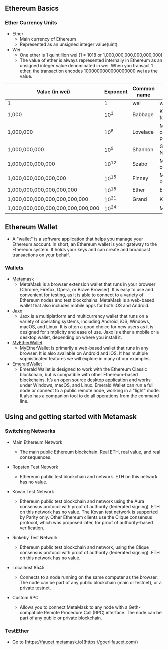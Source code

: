 ## Ethereum Basics

### Ether Currency Units

* Ether
    - Main currency of Ethereum
    - Represented as an unsigned integer value(uint)
* Wei
    -  One ether is 1 quintillion wei (1 * 1018 or 1,000,000,000,000,000,000)
    -  The value of ether is always represented internally in Ethereum as an unsigned integer value denominated in wei. When you transact 1 ether, the transaction encodes 1000000000000000000 wei as the value.

| Value (in wei)                    | Exponent        | Common name | SI name               |
|-----------------------------------|-----------------|-------------|-----------------------|
| 1                                 | 1               | wei         | wei                   |
| 1,000                             | 10<sup>3<sup/>  | Babbage     | Kilowei or femtoether |
| 1,000,000                         | 10<sup>6<sup/>  | Lovelace    | Megawei or picoether  |
| 1,000,000,000                     | 10<sup>9<sup/>  | Shannon     | Gigawei or Nanoether  |
| 1,000,000,000,000                 | 10<sup>12<sup/> | Szabo       | Microether or micro   |
| 1,000,000,000,000,000             | 10<sup>15<sup/> | Finney      | Milliether or milli   |
| 1,000,000,000,000,000,000         | 10<sup>18<sup/> | Ether       | Ether                 |
| 1,000,000,000,000,000,000,000     | 10<sup>21<sup/> | Grand       | Kiloether             |
| 1,000,000,000,000,000,000,000,000 | 10<sup>24<sup/> |             | Megaether             |

## Ethereum Wallet

*  A "wallet" is a software application that helps you manage your Ethereum account. In short, an Ethereum wallet is your gateway to the Ethereum system. It holds your keys and can create and broadcast transactions on your behalf.

### Wallets

* [Metamask](https://metamask.io/)
  - MetaMask is a browser extension wallet that runs in your browser (Chrome, Firefox, Opera, or Brave Browser). It is easy to use and convenient for testing, as it is able to connect to a variety of Ethereum nodes and test blockchains. MetaMask is a web-based wallet that also includes mobile apps for both iOS and Android.
* [Jaxx](https://www.jaxx.io/downloads)
  - Jaxx is a multiplatform and multicurrency wallet that runs on a variety of operating systems, including Android, iOS, Windows, macOS, and Linux. It is often a good choice for new users as it is designed for simplicity and ease of use. Jaxx is either a mobile or a desktop wallet, depending on where you install it.
* [MyEtherWallet](https://www.myetherwallet.com/)
  - MyEtherWallet is primarily a web-based wallet that runs in any browser. It is also available on Android and iOS. It has multiple sophisticated features we will explore in many of our examples.
* [EmeraldWallet](https://emerald.cash/)
  - Emerald Wallet is designed to work with the Ethereum Classic blockchain, but is compatible with other Ethereum-based blockchains. It’s an open source desktop application and works under Windows, macOS, and Linux. Emerald Wallet can run a full node or connect to a public remote node, working in a "light" mode. It also has a companion tool to do all operations from the command line.
 
## Using and getting started with Metamask

### Switching Networks

* Main Ethereum Network
    - The main public Ethereum blockchain. Real ETH, real value, and real consequences.

* Ropsten Test Network
    - Ethereum public test blockchain and network. ETH on this network has no value.

* Kovan Test Network
    - Ethereum public test blockchain and network using the Aura consensus protocol with proof of authority (federated signing). ETH on this network has no value. The Kovan test network is supported by Parity only. Other Ethereum clients use the Clique consensus protocol, which was proposed later, for proof of authority–based verification.

* Rinkeby Test Network
    - Ethereum public test blockchain and network, using the Clique consensus protocol with proof of authority (federated signing). ETH on this network has no value.

* Localhost 8545
    - Connects to a node running on the same computer as the browser. The node can be part of any public blockchain (main or testnet), or a private testnet.

* Custom RPC
    - Allows you to connect MetaMask to any node with a Geth-compatible Remote Procedure Call (RPC) interface. The node can be part of any public or private blockchain.
 
### TestEther

* Go to [https://faucet.metamask.io](https://goerlifaucet.com/)
